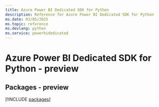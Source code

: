 ```yaml
---
title: Azure Power BI Dedicated SDK for Python
description: Reference for Azure Power BI Dedicated SDK for Python
ms.date: 03/05/2025
ms.topic: reference
ms.devlang: python
ms.service: powerbidedicated
---
```

# Azure Power BI Dedicated SDK for Python - preview
## Packages - preview
[!INCLUDE [packages](power-bi-dedicated-index.md)]